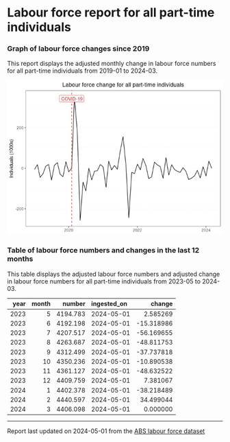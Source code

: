 Labour force report for all part-time individuals
================

### Graph of labour force changes since 2019

This report displays the adjusted monthly change in labour force numbers
for all part-time individuals from 2019-01 to 2024-03.

![](all_part-time_report_files/figure-gfm/unnamed-chunk-2-1.png)<!-- -->

### Table of labour force numbers and changes in the last 12 months

This table displays the adjusted labour force numbers and adjusted
change in labour force numbers for all part-time individuals from
2023-05 to 2024-03.

| year | month |   number | ingested_on |     change |
|-----:|------:|---------:|:------------|-----------:|
| 2023 |     5 | 4194.783 | 2024-05-01  |   2.585269 |
| 2023 |     6 | 4192.198 | 2024-05-01  | -15.318986 |
| 2023 |     7 | 4207.517 | 2024-05-01  | -56.169655 |
| 2023 |     8 | 4263.687 | 2024-05-01  | -48.811753 |
| 2023 |     9 | 4312.499 | 2024-05-01  | -37.737818 |
| 2023 |    10 | 4350.236 | 2024-05-01  | -10.890538 |
| 2023 |    11 | 4361.127 | 2024-05-01  | -48.632522 |
| 2023 |    12 | 4409.759 | 2024-05-01  |   7.381067 |
| 2024 |     1 | 4402.378 | 2024-05-01  | -38.218489 |
| 2024 |     2 | 4440.597 | 2024-05-01  |  34.499044 |
| 2024 |     3 | 4406.098 | 2024-05-01  |   0.000000 |

------------------------------------------------------------------------

Report last updated on 2024-05-01 from the [ABS labour force
dataset](https://www.abs.gov.au/statistics/labour/employment-and-unemployment/labour-force-australia/latest-release)
